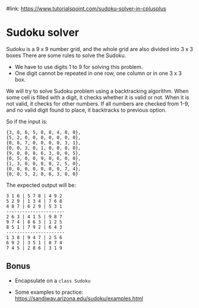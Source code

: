 #link: https://www.tutorialspoint.com/sudoku-solver-in-cplusplus

# Sudoku solver

Sudoku is a 9 x 9 number grid, and the whole grid are also divided into 3 x 3 boxes There are some rules to solve the Sudoku.

- We have to use digits 1 to 9 for solving this problem.
- One digit cannot be repeated in one row, one column or in one 3 x 3 box.

We will try to solve Sudoku problem using a backtracking algorithm. When some  cell is filled with a digit, it checks whether it is valid or not. When it is not valid, it checks for other numbers. If all numbers are checked from 1-9, and no valid digit found to place, it backtracks to previous option.

So if the input is:

```
{3, 0, 6, 5, 0, 8, 4, 0, 0},
{5, 2, 0, 0, 0, 0, 0, 0, 0},
{0, 8, 7, 0, 0, 0, 0, 3, 1},
{0, 0, 3, 0, 1, 0, 0, 8, 0},
{9, 0, 0, 8, 6, 3, 0, 0, 5},
{0, 5, 0, 0, 9, 0, 6, 0, 0},
{1, 3, 0, 0, 0, 0, 2, 5, 0},
{0, 0, 0, 0, 0, 0, 0, 7, 4},
{0, 0, 5, 2, 0, 6, 3, 0, 0}
```

The expected output will be:

```
3 1 6 | 5 7 8 | 4 9 2
5 2 9 | 1 3 4 | 7 6 8
4 8 7 | 6 2 9 | 5 3 1
----------------------
2 6 3 | 4 1 5 | 9 8 7
9 7 4 | 8 6 3 | 1 2 5
8 5 1 | 7 9 2 | 6 4 3
----------------------
1 3 8 | 9 4 7 | 2 5 6
6 9 2 | 3 5 1 | 8 7 4
7 4 5 | 2 8 6 | 3 1 9
```

## Bonus

* Encapsulate on a `class Sudoku`

* Some examples to practice: https://sandiway.arizona.edu/sudoku/examples.html
